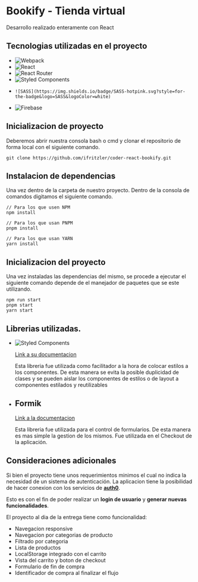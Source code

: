 # Bookify - Tienda virtual

Desarrollo realizado enteramente con React

## Tecnologias utilizadas en el proyecto

- ![Webpack](https://img.shields.io/badge/webpack-%238DD6F9.svg?style=for-the-badge&logo=webpack&logoColor=black)
- ![React](https://img.shields.io/badge/react-%2320232a.svg?style=for-the-badge&logo=react&logoColor=%2361DAFB)
- ![React Router](https://img.shields.io/badge/React_Router-CA4245?style=for-the-badge&logo=react-router&logoColor=white)
- ![Styled Components](https://img.shields.io/badge/styled--components-DB7093?style=for-the-badge&logo=styled-components&logoColor=white)
-     ![SASS](https://img.shields.io/badge/SASS-hotpink.svg?style=for-the-badge&logo=SASS&logoColor=white)
- ![Firebase](https://img.shields.io/badge/Firebase-039BE5?style=for-the-badge&logo=Firebase&logoColor=white)

## Inicializacion de proyecto

Deberemos abrir nuestra consola bash o cmd y clonar el repositorio de forma local con el siguiente comando.

```
git clone https://github.com/ifritzler/coder-react-bookify.git
```

## Instalacion de dependencias

Una vez dentro de la carpeta de nuestro proyecto. Dentro de la consola de comandos digitamos el siguiente comando.

```
// Para los que usen NPM
npm install

// Para los que usan PNPM
pnpm install

// Para los que usan YARN
yarn install
```

## Inicializacion del proyecto

Una vez instaladas las dependencias del mismo, se procede a ejecutar el siguiente comando depende de el manejador de paquetes que se este utilizando.

```
npm run start
pnpm start
yarn start
```

## Librerias utilizadas.

- ![Styled Components](https://img.shields.io/badge/styled--components-DB7093?style=for-the-badge&logo=styled-components&logoColor=white)

  [Link a su documentacion](https://styled-components.com/)

  Esta libreria fue utilizada como facilitador a la hora de colocar estilos a los componentes. De esta manera se evita la posible duplicidad de clases y se pueden aislar los componentes de estilos o de layout a componentes estilados y reutilizables

- ## Formik

  [Link a la documentacion](https://formik.org/)

  Esta libreria fue utilizada para el control de formularios. De esta manera es mas simple la gestion de los mismos.
  Fue utilizada en el Checkout de la aplicación.

## Consideraciones adicionales

Si bien el proyecto tiene unos requerimientos minimos el cual no indica la necesidad de un sistema de autenticación. La aplicacion tiene la posibilidad de hacer conexion con los servicios de [**auth0**](https://auth0.com/).

Esto es con el fin de poder realizar un **login de usuario** y **generar nuevas funcionalidades**.

El proyecto al dia de la entrega tiene como funcionalidad:

- Navegacion responsive
- Navegacion por categorias de producto
- Filtrado por categoria
- Lista de productos
- LocalStorage integrado con el carrito
- Vista del carrito y boton de checkout
- Formulario de fin de compra
- Identificador de compra al finalizar el flujo
